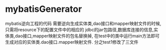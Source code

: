 # mybatisGenerator
mybatis逆向工程的代码
需要逆向生成实体类,dao接口和mapper映射文件的时候,只需将resource下的配置文件中的相应的
jdbc的jar包路径,数据库连接的信息,实体类,dao接口,mapper映射文件的包名替换掉,
在test中的类中运行main方法即可生成对应的实体类.dao接口.mapper映射文件.
分之test1修改了三文件
